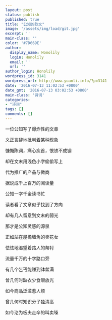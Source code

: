 ```yaml
---
layout: post
status: publish
published: true
title: "公知的软文"
image: '/assets/img/load/git.jpg'
excerpt: ''
main-class: ''
color: '#7D669E'
author:
  display_name: Honolily
  login: Honolily
  email: ''
  url: ''
author_login: Honolily
wordpress_id: 3141
wordpress_url: http://www.yuanli.info/?p=3141
date: '2016-07-13 11:02:53 +0800'
date_gmt: '2016-07-13 03:02:53 +0800'
main-class: '诗词'
categories:
- "诗词"
tags: []
comments: []
---
```

一位公知写了爆炸性的文章

义正言辞地批判着某种现象

慷慨陈词，痛心疾首，恨铁不成钢

却在文末用浅色小字偷偷写上

代为推广的产品与微商

据说成千上百万的阅读量

公知一字千金读书忙

读者看了文章似乎找到了方向

却有几人留意到文末的弱光

那才是公知灵感的源泉

正如站在屋檐墙角的卖花女

怯怯地渴望着路人的帮衬

流量千万的十字路口旁

有几个乞丐能赚到钵盆满

曾几何时缺衣少食眼放光

如今商品泛滥惹人烦

曾几何时知识分子独清高

如今沦为板夫走卒的叫卖嗓
